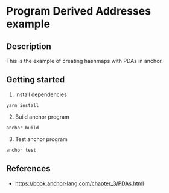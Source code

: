 # Program Derived Addresses example


## Description
This is the example of creating hashmaps with PDAs in anchor. 


## Getting started
1. Install dependencies
```
yarn install
```

2. Build anchor program
```
anchor build
```

3. Test anchor program 
```
anchor test
```


## References
- https://book.anchor-lang.com/chapter_3/PDAs.html
